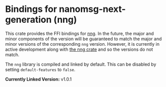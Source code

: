 # Bindings for nanomsg-next-generation (nng)

This crate provides the FFI bindings for [nng][1].
In the future, the major and minor components of the version will be guaranteed to match the major and minor versions of the corresponding `nng` version.
However, it is currently in active development along with [the nng crate][2] and so the versions do not match.

The `nng` library is compiled and linked by default.
This can be disabled by setting `default-features` to `false`.

**Currently Linked Version:** v1.0.1

[1]: https://nanomsg.github.io/nng/
[2]: https://crates.io/crates/nng
